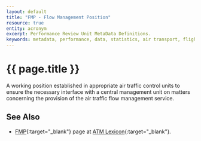 ```yaml
---
layout: default
title: "FMP - Flow Management Position"
resource: true
entity: acronym
excerpt: Performance Review Unit MetaData Definitions.
keywords: metadata, performance, data, statistics, air transport, flights, europe, delay, safety
---
```

# {{ page.title }}

A working position established in appropriate air traffic control
units to ensure the necessary interface with a central management
unit on matters concerning the provision of the air traffic flow
management service.


## See Also

* [FMP][fmpLEXI]{:target="_blank"} page at [ATM Lexicon][lexi]{:target="_blank"}.

[fmpLEXI]: <https://ext.eurocontrol.int/lexicon/index.php/Flow_Management_Position> "FMP - ATM Lexicon"
[lexi]: <https://ext.eurocontrol.int/lexicon/index.php/Main_Page> "ATM Lexicon"